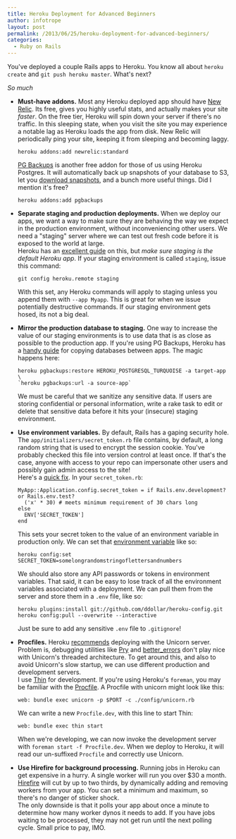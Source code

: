 ```yaml
---
title: Heroku Deployment for Advanced Beginners
author: infotrope
layout: post
permalink: /2013/06/25/heroku-deployment-for-advanced-beginners/
categories:
  - Ruby on Rails
---
```

You've deployed a couple Rails apps to Heroku. You know all about `heroku create` and `git push heroku master`. What's next?

*So much*

*   **Must-have addons.** Most any Heroku deployed app should have [New Relic][1]. Its free, gives you highly useful stats, and actually makes your site *faster*. On the free tier, Heroku will spin down your server if there's no traffic. In this sleeping state, when you visit the site you may experience a notable lag as Heroku loads the app from disk. New Relic will periodically ping your site, keeping it from sleeping and becoming laggy.
    
        heroku addons:add newrelic:standard
        
    
    [PG Backups][2] is another free addon for those of us using Heroku Postgres. It will automatically back up snapshots of your database to S3, let you [download snapshots][3], and a bunch more useful things. Did I mention it's free?
    
        heroku addons:add pgbackups
        

*   **Separate staging and production deployments.** When we deploy our apps, we want a way to make sure they are behaving the way we expect in the production environment, without inconveniencing other users. We need a "staging" server where we can test out fresh code before it is exposed to the world at large.  
    Heroku has an [excellent guide][4] on this, but *make sure staging is the default Heroku app*. If your staging environment is called `staging`, issue this command:
    
        git config heroku.remote staging
        
    
    With this set, any Heroku commands will apply to staging unless you append them with `--app Myapp`. This is great for when we issue potentially destructive commands. If our staging environment gets hosed, its not a big deal.

*   **Mirror the production database to staging.** One way to increase the value of our staging environments is to use data that is as close as possible to the production app. If you're using PG Backups, Heroku has a [handy guide][5] for copying databases between apps. The magic happens here:
    
        heroku pgbackups:restore HEROKU_POSTGRESQL_TURQUOISE -a target-app \
        `heroku pgbackups:url -a source-app`
        
    
    We must be careful that we sanitize any sensitive data. If users are storing confidential or personal information, write a rake task to edit or delete that sensitive data before it hits your (insecure) staging environment.

*   **Use environment variables.** By default, Rails has a gaping security hole. The `app/initializers/secret_token.rb` file contains, by default, a long random string that is used to encrypt the session cookie. You've probably checked this file into version control at least once. If that's the case, anyone with access to your repo can impersonate other users and possibly gain admin access to the site!  
    Here's a [quick fix][6]. In your `secret_token.rb`:
    
        MyApp::Application.config.secret_token = if Rails.env.development? or Rails.env.test?
          ('x' * 30) # meets minimum requirement of 30 chars long
        else
          ENV['SECRET_TOKEN']
        end
        
    
    This sets your secret token to the value of an environment variable in production only. We can set that [environment variable][7] like so:
    
        heroku config:set SECRET_TOKEN=somelongrandomstringoflettersandnumbers
        
    
    We should also store any API passwords or tokens in environment variables. That said, it can be easy to lose track of all the environment variables associated with a deployment. We can pull them from the server and store them in a `.env` file, like so:
    
        heroku plugins:install git://github.com/ddollar/heroku-config.git
        heroku config:pull --overwrite --interactive
        
    
    Just be sure to add any sensitive `.env` file to `.gitignore`!

*   **Procfiles.** Heroku [recommends][8] deploying with the Unicorn server. Problem is, debugging utilities like [Pry][9] and [better_errors][10] don't play nice with Unicorn's threaded architecture. To get around this, and also to avoid Unicorn's slow startup, we can use different production and development servers.  
    I use [Thin][11] for development. If you're using Heroku's `foreman`, you may be familiar with the [Procfile][12]. A Procfile with unicorn might look like this:
    
        web: bundle exec unicorn -p $PORT -c ./config/unicorn.rb
        
    
    We can write a new `Procfile.dev`, with this line to start Thin:
    
        web: bundle exec thin start
        
    
    When we're developing, we can now invoke the development server with `foreman start -f Procfile.dev`. When we deploy to Heroku, it will read our un-suffixed `Procfile` and correctly use Unicorn.

*   **Use Hirefire for background processing.** Running jobs in Heroku can get expensive in a hurry. A single worker will run you over $30 a month. [Hirefire][13] will cut by up to two thirds, by dynamically adding and removing workers from your app. You can set a minimum and maximum, so there's no danger of sticker shock.  
    The only downside is that it polls your app about once a minute to determine how many worker dynos it needs to add. If you have jobs waiting to be processed, they may not get run until the next polling cycle. Small price to pay, IMO.

[1]: https://devcenter.heroku.com/articles/newrelic
[2]: https://devcenter.heroku.com/articles/pgbackups#provisioning-the-add-on
[3]: https://devcenter.heroku.com/articles/heroku-postgres-import-export
[4]: https://devcenter.heroku.com/articles/multiple-environments
[5]: https://devcenter.heroku.com/articles/migrate-heroku-postgres-with-pgbackups
[6]: http://daniel.fone.net.nz/blog/2013/05/20/a-better-way-to-manage-the-rails-secret-token/
[7]: https://devcenter.heroku.com/articles/config-vars
[8]: https://devcenter.heroku.com/articles/rails-unicorn
[9]: https://github.com/pry/pry
[10]: https://github.com/charliesome/better_errors
[11]: http://code.macournoyer.com/thin/
[12]: https://devcenter.heroku.com/articles/procfile
[13]: http://hirefire.io/
